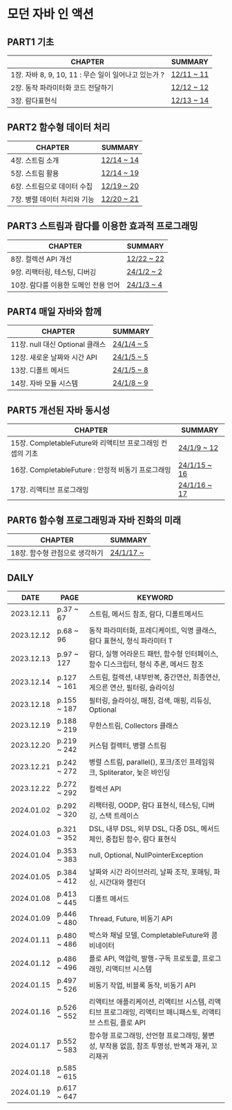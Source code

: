# 모던 자바 인 액션

## PART1 기초
| **CHAPTER**                              | **SUMMARY**                                                                                           |
|------------------------------------------|-------------------------------------------------------------------------------------------------------|
| 1장. 자바  8, 9, 10, 11 :  무슨 일이 일어나고 있는가 ? | [12/11 ~ 11](https://github.com/crystalYoo99/java/blob/main/modern-java-in-action/chap01/Chapter1.md) |
| 2장. 동작 파라미터화 코드 전달하기                     | [12/12 ~ 12](https://github.com/crystalYoo99/java/blob/main/modern-java-in-action/chap02/Chapter2.md) |
| 3장. 람다표현식                                | [12/13 ~ 14](https://github.com/crystalYoo99/java/blob/main/modern-java-in-action/chap03/Chapter3.md) |

## PART2 함수형 데이터 처리
| **CHAPTER**                              | **SUMMARY**                                                                                           |
|------------------------------------------|-------------------------------------------------------------------------------------------------------|
| 4장. 스트림 소개                               | [12/14 ~ 14](https://github.com/crystalYoo99/java/blob/main/modern-java-in-action/chap04/Chapter4.md) |
| 5장. 스트림 활용                               | [12/14 ~ 19](https://github.com/crystalYoo99/java/blob/main/modern-java-in-action/chap05/Chapter5.md) |
| 6장. 스트림으로 데이터 수집                         | [12/19 ~ 20](https://github.com/crystalYoo99/java/blob/main/modern-java-in-action/chap06/Chapter6.md) |
| 7장. 병렬 데이터 처리와 기능                        | [12/20 ~ 21](https://github.com/crystalYoo99/java/blob/main/modern-java-in-action/chap07/Chapter7.md)  |

## PART3 스트림과 람다를 이용한 효과적 프로그래밍
| **CHAPTER**         | **SUMMARY**                                                                                            |
|---------------------|--------------------------------------------------------------------------------------------------------|
| 8장. 컬렉션 API 개선      | [12/22 ~ 22](https://github.com/crystalYoo99/java/blob/main/modern-java-in-action/chap08/Chapter8.md)  |
| 9장. 리팩터링, 테스팅, 디버깅  | [24/1/2 ~ 2](https://github.com/crystalYoo99/java/blob/main/modern-java-in-action/chap09/Chapter9.md)  |
| 10장. 람다를 이용한 도메인 전용 언어 | [24/1/3 ~ 4](https://github.com/crystalYoo99/java/blob/main/modern-java-in-action/chap10/Chapter10.md) |

## PART4 매일 자바와 함께
| **CHAPTER**               | **SUMMARY**                                                                                            |
|---------------------------|--------------------------------------------------------------------------------------------------------|
| 11장. null 대신 Optional 클래스 | [24/1/4 ~ 5](https://github.com/crystalYoo99/java/blob/main/modern-java-in-action/chap11/Chapter11.md) |
| 12장. 새로운 날짜와 시간 API       | [24/1/5 ~ 5](https://github.com/crystalYoo99/java/blob/main/modern-java-in-action/chap12/Chapter12.md) |
| 13장. 디폴트 메서드              | [24/1/5 ~ 8](https://github.com/crystalYoo99/java/blob/main/modern-java-in-action/chap13/Chapter13.md) |
| 14장. 자바 모듈 시스템            | [24/1/8 ~ 9](https://github.com/crystalYoo99/java/blob/main/modern-java-in-action/chap14/Chapter14.md) |

## PART5 개선된 자바 동시성
| **CHAPTER**                              | **SUMMARY**                                                                                              |
|------------------------------------------|----------------------------------------------------------------------------------------------------------|
| 15장. CompletableFuture와 리액티브 프로그래밍 컨셉의 기초 | [24/1/9 ~ 12](https://github.com/crystalYoo99/java/blob/main/modern-java-in-action/chap15/Chapter15.md)  |
| 16장. CompletableFuture : 안정적 비동기 프로그래밍   | [24/1/15 ~ 16](https://github.com/crystalYoo99/java/blob/main/modern-java-in-action/chap16/Chapter16.md) |
| 17장. 리액티브 프로그래밍    | [24/1/16 ~ 17](https://github.com/crystalYoo99/java/blob/main/modern-java-in-action/chap17/Chapter17.md) |

## PART6 함수형 프로그래밍과 자바 진화의 미래
| **CHAPTER**    | **SUMMARY**                                                                                            |
|----------------|--------------------------------------------------------------------------------------------------------|
| 18장. 함수형 관점으로 생각하기 | [24/1/17 ~ ](https://github.com/crystalYoo99/java/blob/main/modern-java-in-action/chap18/Chapter18.md) |


## DAILY
| **DATE**   | **PAGE**    | **KEYWORD**                                                     |
|------------|-------------|-----------------------------------------------------------------|
| 2023.12.11 | p.37 ~ 67   | 스트림, 메서드 참조, 람다, 디폴트메서드                                         |
| 2023.12.12 | p.68 ~ 96   | 동작 파라미터화, 프레디케이트, 익명 클래스, 람다 표현식, 형식 파라미터 T                     |
| 2023.12.13 | p.97 ~ 127  | 람다, 실행 어라운드 패턴, 함수형 인터페이스, 함수 디스크립터, 형식 추론, 메서드 참조              |
| 2023.12.14 | p.127 ~ 161 | 스트림, 컬렉션, 내부반복, 중간연산, 최종연산, 게으른 연산, 필터링, 슬라이싱                   |
| 2023.12.18 | p.155 ~ 187 | 필터링, 슬라이싱, 매칭, 검색, 매핑, 리듀싱, Optional                            |
| 2023.12.19 | p.188 ~ 219 | 무한스트림, Collectors 클래스                                           |
| 2023.12.20 | p.219 ~ 242 | 커스텀 컬렉터, 병렬 스트림                                                 |
| 2023.12.21 | p.242 ~ 272 | 병렬 스트림, parallel(), 포크/조인 프레임워크, Spliterator, 늦은 바인딩            |
| 2023.12.22 | p.272 ~ 292 | 컬렉션 API                                                         |
| 2024.01.02 | p.292 ~ 320 | 리팩터링, OODP, 람다 표현식, 테스팅, 디버깅, 스택 트레이스                           |
| 2024.01.03 | p.321 ~ 352 | DSL, 내부 DSL, 외부 DSL, 다중 DSL, 메서드 체인, 중첩된 함수, 람다 표현식             |
| 2024.01.04 | p.353 ~ 383 | null, Optional, NullPointerException                            |
| 2024.01.05 | p.384 ~ 412 | 날짜와 시간 라이브러리, 날짜 조작, 포매팅, 파싱, 시간대와 캘린더                          |
| 2024.01.08 | p.413 ~ 445 | 디폴트 메서드                                                         |
| 2024.01.09 | p.446 ~ 480 | Thread, Future, 비동기 API                                         |
| 2024.01.11 | p.480 ~ 486 | 박스와 채널 모델, CompletableFuture와 콤비네이터                             |
| 2024.01.12 | p.486 ~ 496 | 플로 API, 역압력, 발행-구독 프로토콜, 프로그래밍, 리액티브 시스템                        |
| 2024.01.15 | p.497 ~ 526 | 비동기 작업, 비블록 동작, 비동기 API                                         |
| 2024.01.16 | p.526 ~ 552 | 리액티브 애플리케이션, 리액티브 시스템, 리액티브 프로그래밍, 리액티브 매니패스토, 리액티브 스트림, 플로 API |
| 2024.01.17 | p.552 ~ 583 | 함수형 프로그래밍, 선언형 프로그래밍, 불변성, 부작용 없음, 참조 투명성, 반복과 재귀, 꼬리재귀         |
| 2024.01.18 | p.585 ~ 615 |                                                                 |
| 2024.01.19 | p.617 ~ 647 |                                                                 |


